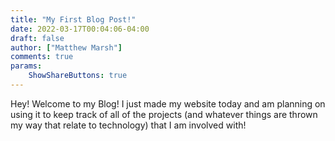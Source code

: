 ```yaml
---
title: "My First Blog Post!"
date: 2022-03-17T00:04:06-04:00
draft: false
author: ["Matthew Marsh"]
comments: true
params:
    ShowShareButtons: true   
---
```


Hey! Welcome to my Blog! I just made my website today and am planning on using it to keep track of all of the projects (and whatever things are thrown my way that relate to technology) that I am involved with!